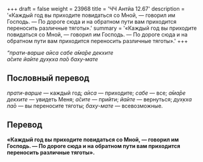 +++
draft = false
weight = 23968
title = 'ЧЧ Антйа 12.67'
description = '«Каждый год вы приходите повидаться со Мной, — говорил им Господь. — По дороге сюда и на обратном пути вам приходится переносить различные тяготы».'
summary = '«Каждый год вы приходите повидаться со Мной, — говорил им Господь. — По дороге сюда и на обратном пути вам приходится переносить различные тяготы».'
+++

_“прати-варше а̄иса сабе а̄ма̄ре декхите  
а̄сите йа̄ите дух̣кха па̄о баху-мате_

## Пословный перевод

_прати_\-_варше_ — каждый год; _а̄иса_ — приходите; _сабе_ — все; _а̄ма̄ре_ _декхите_ — увидеть Меня; _а̄сите_ — прийти; _йа̄ите_ — вернуться; _дух̣кха_ _па̄о_ — вы переносите тяготы; _баху_\-_мате_ — всевозможные.

## Перевод

**«Каждый год вы приходите повидаться со Мной, — говорил им Господь. — По дороге сюда и на обратном пути вам приходится переносить различные тяготы».**
